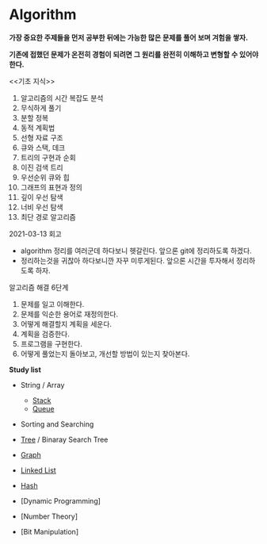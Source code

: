 # Algorithm

**가장 중요한 주제들을 먼저 공부한 뒤에는 가능한 많은 문제를 풀어 보며 겨험을 쌓자.**

**기존에 접했던 문제가 온전히 경험이 되려면 그 원리를 완전히 이해하고 변형할 수 있어야 한다.**

<<기초 지식>>
1. 알고리즘의 시간 복잡도 분석
2. 무식하게 풀기
3. 분할 정복
4. 동적 계획법
5. 선형 자료 구조
6. 큐와 스택, 데크
7. 트리의 구현과 순회
8. 이진 검색 트리
9. 우선순위 큐와 힙
10. 그래프의 표현과 정의
11. 깊이 우선 탐색
12. 너비 우선 탐색
13. 최단 경로 알고리즘


2021-03-13
회고
- algorithm 정리를 여러군데 하다보니 헷갈린다. 앞으론 git에 정리하도록 하겠다.
- 정리하는것을 귀찮아 하다보니깐 자꾸 미루게된다. 앞으론 시간을 투자해서 정리하도록 하자.

알고리즘 해결 6단계
1. 문제를 일고 이해한다.
2. 문제를 익순한 용어로 재정의한다.
3. 어떻게 해결할지 계획을 세운다.
4. 계획을 검증한다.
5. 프로그램을 구현한다.
6. 어떻게 풀었는지 돌아보고, 개선할 방법이 있는지 찾아본다.


**Study list**
  * String / Array
    - [Stack](https://github.com/YeoKyuLi/Data-Structure/blob/master/String%20Array/stack.md)  
    - [Queue](https://github.com/YeoKyuLi/Data-Structure/blob/master/String%20Array/queue.md)
    
  * Sorting and Searching

  * [Tree](https://github.com/YeoKyuLi/Data-Structure/blob/master/Tree/tree.md) / Binaray Search Tree

  * [Graph](https://github.com/YeoKyuLi/Data-Structure/blob/master/Graph/graph.md)

  * [Linked List](https://github.com/YeoKyuLi/Data-Structure/blob/master/Linked_List/linked_list.md)

  * [Hash](https://github.com/YeoKyuLi/Data-Structure/blob/master/Hash/hash.md)

  * [Dynamic Programming]

  * [Number Theory]

  * [Bit Manipulation]
